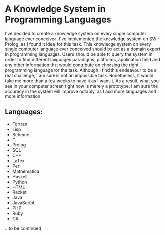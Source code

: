 <h1>A Knowledge System in Programming Languages</h1>

I've decided to create a knowledge system on every single computer language ever
conceived. I've implemented the knowledge system on SWI-Prolog, as I found it ideal for this task. This knowledge
system on every single computer language ever conceived should be act as a domain expert in
programming languages. Users should be able to query the system in order to find different languages
paradigms, platforms, application field and any other information that would contribute on choosing
the right programming language for the task.
Although I find this endeavour to be a real challenge, I am sure is not an impossible task. Nonetheless,
it would take me more than a few weeks to have it as I want it. As a result, what you see in your
computer screen right now is merely a prototype. I am sure the accuracy in the system will improve
notably, as I add more languages and more information.

<h2>Languages: </h2>
<ul>
  <li>Fortran</li>
  <li>Lisp</li>
  <li>Scheme</li>
  <li>C</li>
  <li>Prolog</li>
  <li>SQL</li>
  <li>C++</li>
  <li>LaTex</li>
  <li>Perl</li>
  <li>Mathematica</li>
  <li>Haskell</li>
  <li>Python</li>
  <li>HTML</li>
  <li>Racket</li>
  <li>Java</li>
  <li>JavaScript</li>
  <li>PHP</li>
  <li>Ruby</li>
  <li>C#</li>
</ul>

...to be continued
